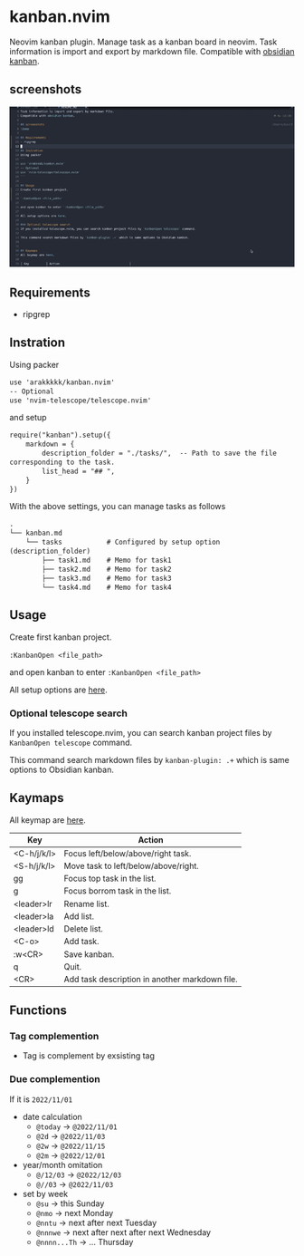 # kanban.nvim
Neovim kanban plugin.
Manage task as a kanban board in neovim.
Task information is import and export by markdown file.
Compatible with [obsidian kanban](https://github.com/mgmeyers/obsidian-kanban).

## screenshots
![demo](./doc/demo2.gif)

## Requirements
- ripgrep

## Instration
Using packer
```
use 'arakkkkk/kanban.nvim'
-- Optional
use 'nvim-telescope/telescope.nvim'
```
and setup
```
require("kanban").setup({
	markdown = {
		description_folder = "./tasks/",  -- Path to save the file corresponding to the task.
		list_head = "## ",
	}
})
```

With the above settings, you can manage tasks as follows

```
.
└── kanban.md
    └── tasks           # Configured by setup option (description_folder)
        ├── task1.md    # Memo for task1
        ├── task2.md    # Memo for task2
        ├── task3.md    # Memo for task3
        └── task4.md    # Memo for task4
```

## Usage
Create first kanban project.

`:KanbanOpen <file_path>`

and open kanban to enter `:KanbanOpen <file_path>`

All setup options are [here](./lua/kanban/ops.lua).

### Optional telescope search
If you installed telescope.nvim, you can search kanban project files by `KanbanOpen telescope` command.

This command search markdown files by `kanban-plugin: .+` which is same options to Obsidian kanban.


## Kaymaps
All keymap are [here](./lua/kanban/keymap.lua).

| Key          | Action                                         |
|--------------|------------------------------------------------|
| <C-h/j/k/l>  | Focus left/below/above/right task.             |
| <S-h/j/k/l>  | Move task to left/below/above/right.           |
| gg           | Focus top task in the list.                    |
| g            | Focus borrom task in the list.                 |
| \<leader\>lr | Rename list.                                   |
| \<leader\>la | Add list.                                      |
| \<leader\>ld | Delete list.                                   |
| \<C-o\>      | Add task.                                      |
| :w\<CR\>     | Save kanban.                                   |
| q            | Quit.                                          |
| \<CR\>       | Add task description in another markdown file. |

## Functions
### Tag complemention
- Tag is complement by exsisting tag
### Due complemention
If it is `2022/11/01`
- date calculation
  - `@today` -> `@2022/11/01`
  - `@2d` -> `@2022/11/03`
  - `@2w` -> `@2022/11/15`
  - `@2m` -> `@2022/12/01`
- year/month omitation
  - `@/12/03` -> `@2022/12/03`
  - `@//03` -> `@2022/11/03`
- set by week
  - `@su` -> this Sunday
  - `@nmo` -> next Monday
  - `@nntu` -> next after next Tuesday
  - `@nnnwe` -> next after next after next Wednesday
  - `@nnnn...Th` -> ... Thursday
